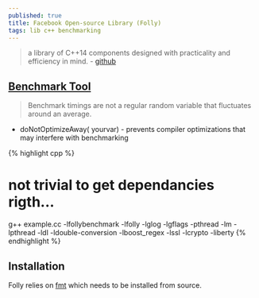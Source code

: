 ```yaml
---
published: true
title: Facebook Open-source Library (Folly)
tags: lib c++ benchmarking
---
```

>  a library of C++14 components designed with practicality and efficiency in mind. - [github](https://github.com/facebook/folly)

## [Benchmark Tool](https://github.com/facebook/folly/blob/master/folly/docs/Benchmark.md)
> Benchmark timings are not a regular random variable that fluctuates around an average. 

- doNotOptimizeAway( yourvar) -  prevents compiler optimizations that may interfere with benchmarking 

{% highlight cpp %}
# not trivial to get dependancies rigth...
g++  example.cc -lfollybenchmark -lfolly -lglog -lgflags -pthread -lm -lpthread -ldl -ldouble-conversion -lboost_regex -lssl -lcrypto -liberty
{% endhighlight %}

## Installation
Folly relies on [fmt](https://github.com/fmtlib/fmt) which needs to be installed from source.
